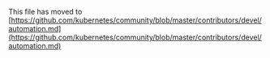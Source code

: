 This file has moved to [https://github.com/kubernetes/community/blob/master/contributors/devel/automation.md](https://github.com/kubernetes/community/blob/master/contributors/devel/automation.md)
